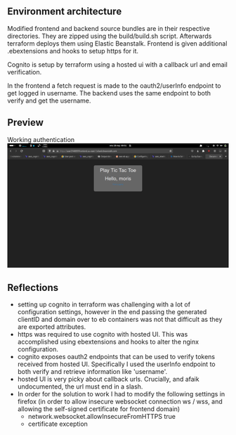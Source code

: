 ## Environment architecture

Modified frontend and backend source bundles are in their respective directories. They are zipped using the build/build.sh script. Afterwards terraform deploys them using Elastic Beanstalk. Frontend is given additional .ebextensions and hooks to setup https for it.

Cognito is setup by terraform using a hosted ui with a callback url and email verification.

In the frontend a fetch request is made to the oauth2/userInfo endpoint to get logged in username. The backend uses the same endpoint to both verify and get the username.

## Preview

Working authentication ![auth](img/auth.png)
## Reflections

- setting up cognito in terraform was challenging with a lot of configuration settings, however in the end passing the generated clientID and domain over to eb containers was not that difficult as they are exported attributes.
- https was required to use cognito with hosted UI. This was accomplished using ebextensions and hooks to alter the nginx configuration.
- cognito exposes oauth2 endpoints that can be used to verify tokens received from hosted UI. Specifically I used the userInfo endpoint to both verify and retrieve information like 'username'.
- hosted UI is very picky about callback urls. Crucially, and afaik undocumented, the url must end in a slash.
- In order for the solution to work I had to modify the following settings in firefox (in order to allow insecure websocket connection ws / wss, and allowing the self-signed certificate for frontend domain)
  - network.websocket.allowInsecureFromHTTPS	true
  - certificate exception
